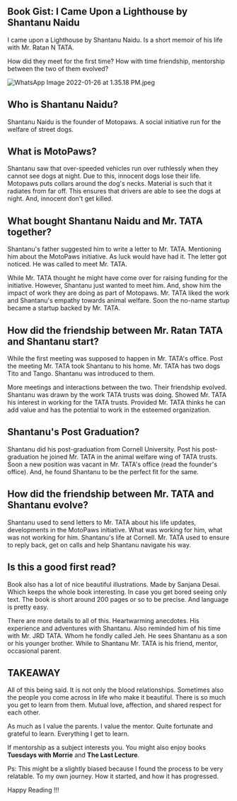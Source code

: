 ## Book Gist: I Came Upon a Lighthouse by Shantanu Naidu

I came upon a Lighthouse by Shantanu Naidu. Is a short memoir of his life with Mr. Ratan N TATA.  

How did they meet for the first time? How with time friendship, mentorship between the two of them evolved? 


![WhatsApp Image 2022-01-26 at 1.35.18 PM.jpeg](https://cdn.hashnode.com/res/hashnode/image/upload/v1643190343184/Vnh59MPtr.jpeg)


## Who is Shantanu Naidu?
Shantanu Naidu is the founder of Motopaws. A social initiative run for the welfare of street dogs. 

## What is MotoPaws?
Shantanu saw that over-speeded vehicles run over ruthlessly when they cannot see dogs at night. Due to this, innocent dogs lose their life. Motopaws puts collars around the dog's necks. Material is such that it radiates from far off. This ensures that drivers are able to see the dogs at night. And, innocent don't get killed. 

## What bought Shantanu Naidu and Mr. TATA together?
Shantanu's father suggested him to write a letter to Mr. TATA. Mentioning him about the MotoPaws initiative.  As luck would have had it. The letter got noticed. He was called to meet Mr. TATA. 

While Mr. TATA thought he might have come over for raising funding for the initiative. However, Shantanu just wanted to meet him. And, show him the impact of work they are doing as part of Motopaws. Mr. TATA liked the work and Shantanu's empathy towards animal welfare. Soon the no-name startup became a startup backed by Mr. TATA.  

## How did the friendship between Mr. Ratan TATA and Shantanu start?
While the first meeting was supposed to happen in Mr. TATA's office. Post the meeting Mr. TATA took Shantanu to his home. Mr. TATA has two dogs Tito and Tango. Shantanu was introduced to them. 

More meetings and interactions between the two. Their friendship evolved. Shantanu was drawn by the work TATA trusts was doing. Showed Mr. TATA his interest in working for the TATA trusts. Provided Mr. TATA thinks he can add value and has the potential to work in the esteemed organization.   


## Shantanu's Post Graduation?
Shantanu did his post-graduation from Cornell University.  Post his post-graduation he joined Mr. TATA in the animal welfare wing of TATA trusts. Soon a new position was vacant in Mr. TATA's office (read the founder's office). And, he found Shantanu to be the perfect fit for the same. 

## How did the friendship between Mr. TATA and Shantanu evolve?
Shantanu used to send letters to Mr. TATA about his life updates, developments in the MotoPaws initiative. What was working for him, what was not working for him. Shantanu's life at Cornell. Mr. TATA used to ensure to reply back, get on calls and help Shantanu navigate his way.

## Is this a good first read?
Book also has a lot of nice beautiful illustrations. Made by Sanjana Desai. Which keeps the whole book interesting. In case you get bored seeing only text. The book is short around 200 pages or so to be precise. And language is pretty easy. 

There are more details to all of this. Heartwarming anecdotes. His experience and adventures with Shantanu. Also reminded him of his time with Mr. JRD TATA. Whom he fondly called Jeh. He sees Shantanu as a son or his younger brother. While to Shantanu Mr. TATA is his friend, mentor, occasional parent.

## TAKEAWAY
All of this being said. It is not only the blood relationships. Sometimes also the people you come across in life who make it beautiful. There is so much you get to learn from them. Mutual love, affection, and shared respect for each other.

As much as I value the parents. I value the mentor. Quite fortunate and grateful to learn. Everything I get to learn. 

If mentorship as a subject interests you. You might also enjoy books **Tuesdays with Morrie** and **The Last Lecture**.

Ps: This might be a slightly biased because I found the process to be very relatable. To my own journey. How it started, and how it has progressed. 

Happy Reading !!!      